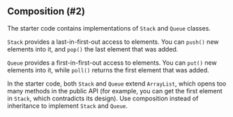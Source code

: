 ## Composition (#2)

The starter code contains implementations of `Stack` and `Queue` classes.

`Stack` provides a last-in-first-out access to elements. You can `push()`
new elements into it, and `pop()` the last element that was added.

`Queue` provides a first-in-first-out access to elements. You can `put()` new
elements into it, while `poll()` returns the first element that was added.

In the starter code, both `Stack` and `Queue` extend `ArrayList`, which opens
too many methods in the public API (for example, you can get the first element
in `Stack`, which contradicts its design). Use composition instead of
inheritance to implement `Stack` and `Queue`.
